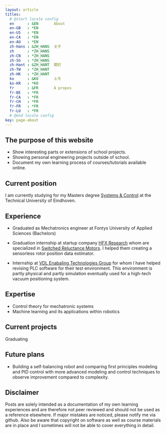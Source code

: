 ```yaml
---
layout: article
titles:
  # @start locale config
  en      : &EN       About
  en-GB   : *EN
  en-US   : *EN
  en-CA   : *EN
  en-AU   : *EN
  zh-Hans : &ZH_HANS  关于
  zh      : *ZH_HANS
  zh-CN   : *ZH_HANS
  zh-SG   : *ZH_HANS
  zh-Hant : &ZH_HANT  關於
  zh-TW   : *ZH_HANT
  zh-HK   : *ZH_HANT
  ko      : &KO       소개
  ko-KR   : *KO
  fr      : &FR       À propos
  fr-BE   : *FR
  fr-CA   : *FR
  fr-CH   : *FR
  fr-FR   : *FR
  fr-LU   : *FR
  # @end locale config
key: page-about
---
```


## The purpose of this website
- Show interesting parts or extensions of school projects.
- Showing personal engineering projects outside of school.
- Document my own learning process of courses/tutorials available online.

## Current position
I am currently studying for my Masters degree [Systems & Control](https://www.tue.nl/en/education/graduate-school/master-systems-and-control/) at the Technical University of Eindhoven.

## Experience

* Graduated as Mechatronics engineer at Fontys University of Applied Sciences (Bachelors) 
* Graduation internship at startup company [HFX Research](https://www.hfx-research.com/en/) whom are specialized in [Switched Reluctance Motors](https://en.wikipedia.org/wiki/Switched_reluctance_motor). I helped them creating a sensorless rotor position data estimator. 

* Internship at [VDL Enabaling Technologies Group](https://www.vdletg.com/nl) for whom I have helped revising PLC software for their test environment. This environment is partly physical and partly simulation eventually used for a high-tech vacuum positioning system.  

## Expertise
* Control theory for mechatronic systems
* Machine learning and its applications within robotics

## Current projects
Graduating

## Future plans
* Building a self-balancing robot and comparing first principles modeling and PID control with more advanced modeling and control techniques to observe improvement compared to complexity.

## Disclaimer
Posts are solely intended as a documentation of my own learning experiences and are therefore not peer reviewed and should not be used as a reference elsewhere. If major mistakes are noticed, please notify me via github. Also be aware that copyright on software as well as course materials are in place and I sometimes will not be able to cover everything in detail.